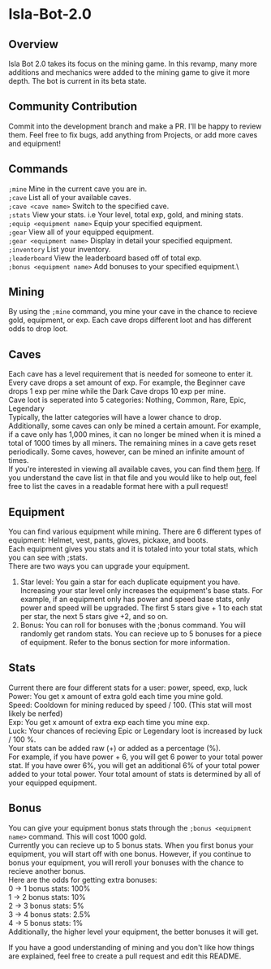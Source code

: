 # Isla-Bot-2.0

## Overview

Isla Bot 2.0 takes its focus on the mining game. In this revamp, many more additions and mechanics were added to the mining game to give it more depth. 
The bot is current in its beta state.

## Community Contribution
Commit into the development branch and make a PR. I'll be happy to review them.
Feel free to fix bugs, add anything from Projects, or add more caves and equipment!

## Commands

`;mine` Mine in the current cave you are in.\
`;cave` List all of your available caves.\
`;cave <cave name>` Switch to the specified cave.\
`;stats` View your stats. i.e Your level, total exp, gold, and mining stats.\
`;equip <equipment name>` Equip your specified equipment.\
`;gear` View all of your equipped equipment.\
`;gear <equipment name>` Display in detail your specified equipment.\
`;inventory` List your inventory.\
`;leaderboard` View the leaderboard based off of total exp.\
`;bonus <equipment name>` Add bonuses to your specified equipment.\

## Mining
By using the `;mine` command, you mine your cave in the chance to recieve gold, equipment, or exp. Each cave drops different loot and has different odds to drop loot.

## Caves
Each cave has a level requirement that is needed for someone to enter it. Every cave drops a set amount of exp. For example, the Beginner cave drops 1 exp per mine while the Dark Cave drops 10 exp per mine.\
Cave loot is seperated into 5 categories: Nothing, Common, Rare, Epic, Legendary\
Typically, the latter categories will have a lower chance to drop.\
Additionally, some caves can only be mined a certain amount. For example, if a cave only has 1,000 mines, it can no longer be mined when it is mined a total of 1000 times by all miners. The remaining mines in a cave gets reset periodically. Some caves, however, can be mined an infinite amount of times.\
If you're interested in viewing all available caves, you can find them [here](https://github.com/kanedu828/Isla-Bot-2.0/blob/master/data/caves.py).
If you understand the cave list in that file and you would like to help out, feel free to list the caves in a readable format here with a pull request!

## Equipment
You can find various equipment while mining. There are 6 different types of equipment: Helmet, vest, pants, gloves, pickaxe, and boots.\
Each equipment gives you stats and it is totaled into your total stats, which you can see with ;stats.\
There are two ways you can upgrade your equipment.
1. Star level: You gain a star for each duplicate equipment you have. Increasing your star level only increases the equipment's base stats. For example, if an equipment only has power and speed base stats, only power and speed will be upgraded. The first 5 stars give + 1 to each stat per star, the next 5 stars give +2, and so on.
2. Bonus: You can roll for bonuses with the ;bonus <equipment name> command. You will randomly get random stats. You can recieve up to 5 bonuses for a piece of equipment. Refer to the bonus section for more information.

## Stats
Current there are four different stats for a user: power, speed, exp, luck\
Power: You get x amount of extra gold each time you mine gold.\
Speed: Cooldown for mining reduced by speed / 100. (This stat will most likely be nerfed)\
Exp: You get x amount of extra exp each time you mine exp.\
Luck: Your chances of recieving Epic or Legendary loot is increased by luck / 100 %.\
Your stats can be added raw (+) or added as a percentage (%).\
For example, if you have power + 6, you will get 6 power to your total power stat. If you have ower 6%, you will get an additional 6% of your total power added to your total power.
Your total amount of stats is determined by all of your equipped equipment.

## Bonus
You can give your equipment bonus stats through the `;bonus <equipment name>` command. This will cost 1000 gold.\
Currently you can recieve up to 5 bonus stats. When you first bonus your equipment, you will start off with one bonus. However, if you continue to bonus your equipment, you will reroll your bonuses with the chance to recieve another bonus.\
Here are the odds for getting extra bonuses:\
0 -> 1 bonus stats: 100%\
1 -> 2 bonus stats: 10%\
2 -> 3 bonus stats: 5%\
3 -> 4 bonus stats: 2.5%\
4 -> 5 bonus stats: 1%\
Additionally, the higher level your equipment, the better bonuses it will get.

If you have a good understanding of mining and you don't like how things are explained, feel free to create a pull request and edit this README.

